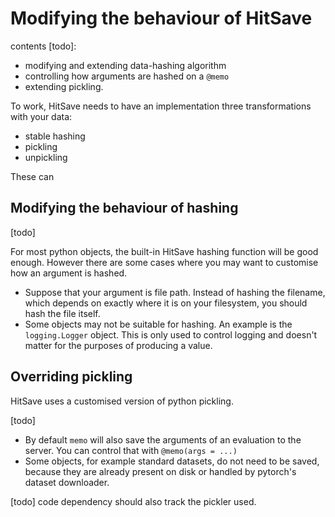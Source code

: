 # Modifying the behaviour of HitSave

contents [todo]:

- modifying and extending data-hashing algorithm
- controlling how arguments are hashed on a `@memo`
- extending pickling.

To work, HitSave needs to have an implementation three transformations with your
data:

- stable hashing
- pickling
- unpickling

These can

## Modifying the behaviour of hashing

[todo]

For most python objects, the built-in HitSave hashing function will be good
enough. However there are some cases where you may want to customise how an
argument is hashed.

- Suppose that your argument is file path. Instead of hashing the filename,
  which depends on exactly where it is on your filesystem, you should hash the
  file itself.
- Some objects may not be suitable for hashing. An example is the
  `logging.Logger` object. This is only used to control logging and doesn't
  matter for the purposes of producing a value.

## Overriding pickling

HitSave uses a customised version of python pickling.

[todo]

- By default `memo` will also save the arguments of an evaluation to the server.
  You can control that with `@memo(args = ...)`
- Some objects, for example standard datasets, do not need to be saved, because
  they are already present on disk or handled by pytorch's dataset downloader.

[todo] code dependency should also track the pickler used.
